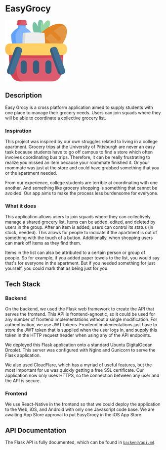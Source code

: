 # EasyGrocy

<img src="/assets/icon.png" alt="EasyGrocy Logo" width="200"/>

## Description

Easy Grocy is a cross platform application aimed to supply students with one place to manage their grocery needs. Users can join squads where they will be able to coordinate a collective grocery list.

### Inspiration
This project was inspired by our own struggles related to living in a college apartment. Grocery trips at the University of Pittsburgh are never an easy task because students have to go off campus to find a store which often involves coordinating bus trips. Therefore, it can be really frustrating to realize you missed an item because your roommate finished it. Or your roommate was just at the store and could have grabbed something that you or the apartment needed.

From our experience, college students are terrible at coordinating with one another. And something like grocery shopping is something that cannot be avoided. Our app aims to make the process less burdensome for everyone.

### What it does
This application allows users to join squads where they can collectively manage a shared grocery list. Items can be added, edited, and deleted by users in the group. After an item is added, users can control its status (in stock, needed). This allows for people to indicate if the apartment is out of something with the touch of a button. Additionally, when shopping users can mark off items as they find them.

Items in the list can also be attributed to a certain person or group of people. So for example, if you added paper towels to the list, you would say that's for everyone in the apartment. But if you needed something for just yourself, you could mark that as being just for you.

## Tech Stack

### Backend
On the backend, we used the Flask web framework to create the API that serves the frontend. 
This API is frontend-agnostic, so it could be used for any number of frontend implementations without a single modification.
For authentication, we use JWT tokens. Frontend implementations just have to store the JWT token that is supplied when the user logs in,
and supply this token in the HTTP request header when using any of the API endpoints.

We deployed this Flask application onto a standard Ubuntu DigitalOcean Droplet. 
This server was configured with Nginx and Gunicorn to serve the Flask application.

We also used CloudFlare, which has a myriad of useful features, but the most important for us was quickly
getting a free SSL certificate.
Our application now only uses HTTPS, so the connection between any user and the API is secure.

### Frontend
We use React-Native in the frontend so that we could deploy the application to the Web, iOS, and Android
with only one Javascript code base. We are awaiting App Store approval to put EasyGrocy in the iOS App Store.

## API Documentation
The Flask API is fully documented, which can be found in [`backend/api.md`](https://github.com/sim1029/EasyGrocy/blob/main/backend/api.md).
